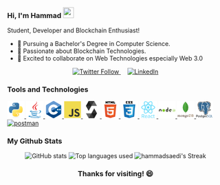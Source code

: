 ### Hi, I'm Hammad <img src="https://media.giphy.com/media/hvRJCLFzcasrR4ia7z/giphy.gif" height="25px" width="25px">
<p>Student, Developer and Blockchain Enthusiast!</p>

- 🔭 Pursuing a Bachelor's Degree in Computer Science.
- 🌱 Passionate about Blockchain Technologies.
- 👯 Excited to collaborate on Web Technologies especially Web 3.0

<p align="center">
  <a href="https://twitter.com/hammadsaedi" target="_blank">
    <img src="https://img.shields.io/twitter/follow/hammadsaedi?style=social" alt="Twitter Follow" height="25">
  </a>
  &nbsp;&nbsp;&nbsp;
  <a href="https://www.linkedin.com/in/hammadsaedi/" target="_blank">
    <img src="https://img.shields.io/badge/-Hammad%20Saeedi-blue?style=flat-square&logo=Linkedin&logoColor=white&link=https://www.linkedin.com/in/hammadsaedi/" alt="LinkedIn" height="25">
  </a>
</p>

<!-- <img align="center" alt="GIF" src="code.gif" width="500" height="300" /> -->

### Tools and Technologies
<p align="left"> 
  <a href="https://www.python.org" target="_blank" rel="noreferrer"> <img src="https://raw.githubusercontent.com/devicons/devicon/master/icons/python/python-original.svg" alt="python" width="40" height="40"/> </a>
  <a href="https://www.java.com" target="_blank" rel="noreferrer"> <img src="https://raw.githubusercontent.com/devicons/devicon/master/icons/java/java-original.svg" alt="java" width="40" height="40"/> </a>
  <a href="https://www.w3schools.com/cpp/" target="_blank" rel="noreferrer"> <img src="https://raw.githubusercontent.com/devicons/devicon/master/icons/cplusplus/cplusplus-original.svg" alt="cplusplus" width="40" height="40"/> </a> 
   <a href="https://developer.mozilla.org/en-US/docs/Web/JavaScript" target="_blank" rel="noreferrer"> <img src="https://raw.githubusercontent.com/devicons/devicon/master/icons/javascript/javascript-original.svg" alt="javascript" width="40" height="40"/> </a> 
  <a href="https://developer.mozilla.org/en-US/docs/Web/Solidity" target="_blank" rel="noreferrer"> <img src="https://raw.githubusercontent.com/devicons/devicon/master/icons/solidity/solidity-original.svg" alt="solidity" width="40" height="40"/> </a> 
  <a href="https://www.w3.org/html/" target="_blank" rel="noreferrer"> <img src="https://raw.githubusercontent.com/devicons/devicon/master/icons/html5/html5-original-wordmark.svg" alt="html5" width="40" height="40"/> </a>
  <a href="https://www.w3schools.com/css/" target="_blank" rel="noreferrer"> <img src="https://raw.githubusercontent.com/devicons/devicon/master/icons/css3/css3-original-wordmark.svg" alt="css3" width="40" height="40"/> </a> 
  <a href="https://reactjs.org/" target="_blank" rel="noreferrer"> <img src="https://raw.githubusercontent.com/devicons/devicon/master/icons/react/react-original-wordmark.svg" alt="react" width="40" height="40"/> </a>
  <a href="https://nodejs.org" target="_blank" rel="noreferrer"> <img src="https://raw.githubusercontent.com/devicons/devicon/master/icons/nodejs/nodejs-original-wordmark.svg" alt="nodejs" width="40" height="40"/> </a> 
  <a href="https://www.mongodb.com/" target="_blank" rel="noreferrer"> <img src="https://raw.githubusercontent.com/devicons/devicon/master/icons/mongodb/mongodb-original-wordmark.svg" alt="mongodb" width="40" height="40"/> </a> 
  <a href="https://www.postgresql.org" target="_blank" rel="noreferrer"> <img src="https://raw.githubusercontent.com/devicons/devicon/master/icons/postgresql/postgresql-original-wordmark.svg" alt="postgresql" width="40" height="40"/> </a> 
  <a href="https://postman.com" target="_blank" rel="noreferrer"> <img src="https://www.vectorlogo.zone/logos/getpostman/getpostman-icon.svg" alt="postman" width="40" height="40"/> </a>  
</p>


### My Github Stats
<p align="center">
  <img src="https://github-readme-stats.vercel.app/api?username=hammadsaedi&show_icons=true&theme=tokyonight" alt="GitHub stats">
<img src="https://github-readme-stats.vercel.app/api/top-langs/?username=hammadsaedi&langs_count=8&layout=compact&theme=tokyonight&exclude_repo=github-readme-stats,hammadsaedi.github.io&&hide=Cython,C,PowerShell,CMake,Shell" alt="Top languages used">
<img alt="hammadsaedi's Streak" src="https://github-readme-streak-stats.herokuapp.com/?user=hammadsaedi&theme=tokyonight">
</p>

<h3 align="center">Thanks for visiting! 😄</h3>
